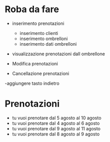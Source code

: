 # Roba da fare
- inserimento prenotazioni
    - inserimento clienti
    - inserimento ombrelloni
    - inserimento dati ombrelloni

- visualizzazione prenotazioni dall ombrellone

- Modifica prenotazioni

- Cancellazione prenotazioni

-aggiungere tasto indietro


# Prenotazioni
- tu vuoi prenotare dal 5 agosto al 10 agosto
- tu vuoi prenotare dal 4 agosto al 6 agosto
- tu vuoi prenotare dal 9 agosto al 11 agosto
- tu vuoi prenotare dal 8 agosto al 9 agosto


